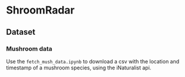 # ShroomRadar


## Dataset

### Mushroom data

Use the `fetch_mush_data.ipynb` to download a csv with the location and timestamp of a mushroom species, using the iNaturalist api. 
